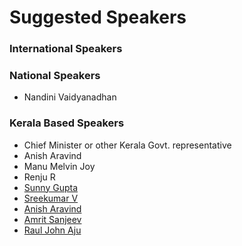 # Suggested Speakers

### International Speakers

### National Speakers

- Nandini Vaidyanadhan

### Kerala Based Speakers

- Chief Minister or other Kerala Govt. representative
- Anish Aravind
- Manu Melvin Joy
- Renju R
- [Sunny Gupta](https://twitter.com/sunnykgupta)
- [Sreekumar V](https://www.linkedin.com/in/sreekumarv)
- [Anish Aravind](https://www.linkedin.com/in/anisharavind/)
- [Amrit Sanjeev](https://twitter.com/amsanjeev)
- [Raul John Aju](https://www.facebook.com/raultherockstar)
